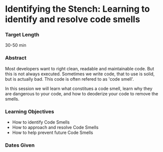 Identifying the Stench: Learning to identify and resolve code smells 
==============

### Target Length
30-50 min

### Abstract
Most developers want to right clean, readable and maintainable code.  But this is not always executed.  Sometimes we write code, that to use is solid, but is actually bad. This code is often refered to as 'code smell'.

In this session we will learn what constitues a code smell, learn why they are dangerous to your code, and how to deoderize your code to remove the smells.

### Learning Objectives
* How to identify Code Smells
* How to approach and resolve Code Smells
* How to help prevent future Code Smells

### Dates Given